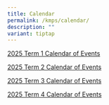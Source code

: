 ```yaml
---
title: Calendar
permalink: /kmps/calendar/
description: ""
variant: tiptap
---
```

<p><a href="/files/2025_KMPS_Calendar_of_Events_Term_1.pdf" rel="noopener noreferrer nofollow" target="_blank">2025 Term 1 Calendar of Events</a>
</p>
<p><a href="/files/2025_KMPS_Calendar_of_Events_Term_2.pdf" rel="noopener nofollow" target="_blank">2025 Term 2 Calendar of Events</a>
</p>
<p><a href="/files/2025_KMPS_Calendar_of_Events_Term_3.pdf" rel="noopener noreferrer nofollow" target="_blank">2025 Term 3 Calendar of Events</a>
</p>
<p><a href="/files/2025_KMPS_Calendar_of_Events_Term_4.pdf" rel="noopener nofollow" target="_blank">2025 Term 4 Calendar of Events</a>
</p>
